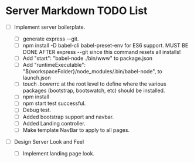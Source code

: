 # Server Markdown TODO List

- [ ] Implement server boilerplate.

  - [ ] generate express --git.
  - [ ] npm install -D babel-cli babel-preset-env for ES6 support. MUST BE DONE AFTER express --git since this command resets all installs!
  - [ ] Add "start": "babel-node ./bin/www" to package.json
  - [ ] Add "runtimeExecutable": "\${workspaceFolder}/node_modules/.bin/babel-node", to launch.json
  - [ ] touch .bowerrc at the root level to define where the various packages (bootstrap, bootswatch, etc) should be installed.
  - [ ] npm install
  - [ ] npm start test successful.
  - [ ] Debug test.
  - [ ] Added bootstrap support and navbar.
  - [ ] Added Landing controller.
  - [ ] Make template NavBar to apply to all pages.

- [ ] Design Server Look and Feel
  - [ ] Implement landing page look.
